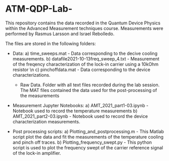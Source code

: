 # ATM-QDP-Lab-
This repository contains the data recorded in the Quantum Device Physics within the Advanced Measurement techniques course. Measurements were performed by Rasmus Larsson and Israel Rebolledo. 

The files are stored in the following folders: 

- Data: 
    a)  time_sweeps.mat - Data corresponding to the decive cooling measurements.
    b)  datafile2021-10-13freq_sweep_4.txt  - Measurement of the freqency characterization of the lock-in carrier using a 10kOhm resistor \n
    c)  pinchoffdata.mat - Data corresponding to the device characterizations. 
    - Raw Data. Folder with all text files recorded during the lab session. The MAT files contained the data used for the post-processing of the measurements 
    
- Measurement Jupyter Notebooks:
    a) AMT_2021_part1-03.ipynb - Notebook used to record the temperature measurements 
    b) AMT_2021_part2-03.ipynb - Notebook used to record the device characterization measurements. 
    
 - Post processing scripts: 
    a) Plotting_and_postprocessing.m - This Matlab script plot the data and fit the measurements of the temperature cooling and pinch off traces. 
    b) Plotting_frequency_swept.py - This python script is used to plot the frequency swept of the carrier reference signal of the lock-in amplifier. 
